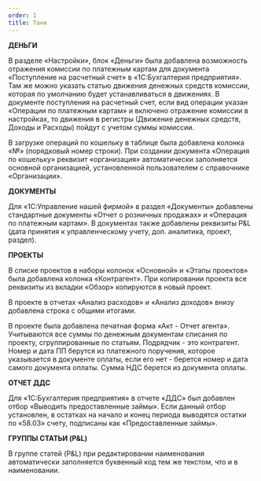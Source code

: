 ```yaml
---
order: 1
title: Таня
---
```


**ДЕНЬГИ**

В разделе «Настройки», блок «Деньги» была добавлена возможность отражения комиссии по платежным картам для документа «Поступление на расчетный счет» в «1С:Бухгалтерия предприятия». Там же можно указать статью движения денежных средств комиссии, которая по умолчанию будет устанавливаться в движениях. В документе поступления на расчетный счет, если вид операции указан «Операции по платежным картам» и включено отражение комиссии в настройках, то движения в регистры (Движение денежных средств, Доходы и Расходы) пойдут с учетом суммы комиссии. 

В загрузке операций по кошельку в таблице была добавлена колонка «№» (порядковый номер строки). При создании документа «Операция по кошельку»  реквизит «организация» автоматически заполняется основной организацией, установленной пользователем с справочнике «Организации».



**ДОКУМЕНТЫ**

Для «1С:Управление нашей фирмой» в раздел «Документы» добавлены стандартные документы «Отчет о розничных продажах» и «Операция по платежным картам». В документах также добавлены реквизиты P&L (дата принятия к управленческому учету, доп. аналитика, проект, раздел).



**ПРОЕКТЫ**

В списке проектов в наборы колонок «Основной» и «Этапы проектов» была добавлена колонка «Контрагент». При копировании проекта все реквизиты из вкладки «Обзор» копируются в новый проект.

В проекте в отчетах «Анализ расходов» и «Анализ доходов» внизу добавлена строка с общими итогами.

В проекте была добавлена печатная форма «Акт - Отчет агента». Учитываются все суммы по денежным документам списания по проекту, сгруппированные по статьям. Подрядчик - это контрагент. Номер и дата ПП берутся из платежного поручения, которое указывается в документе оплаты, если его нет - берется номер и дата самого документа оплаты. Сумма НДС берется из документа оплаты.



**ОТЧЕТ ДДС**

 

Для «1С:Бухгалтерия предприятия» в отчете «ДДС» был добавлен отбор «Выводить предоставленные займы». Если данный отбор установлен, в остатках на начало и конец периода выводятся остатки по «58.03» счету, подписаны как «Предоставленные займы».



**ГРУППЫ СТАТЬИ (P&L)**

В группе статей (P&L) при редактировании наименования автоматически заполняется буквенный код тем же текстом, что и в наименовании.